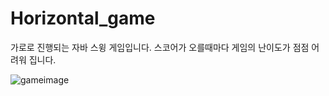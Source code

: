 # Horizontal_game
가로로 진행되는 자바 스윙 게임입니다.
스코어가 오를때마다 게임의 난이도가 점점 어려워 집니다.

![gameimage](https://user-images.githubusercontent.com/44744981/75237848-6c19d580-5803-11ea-805c-7fd6c0d15920.JPG)
